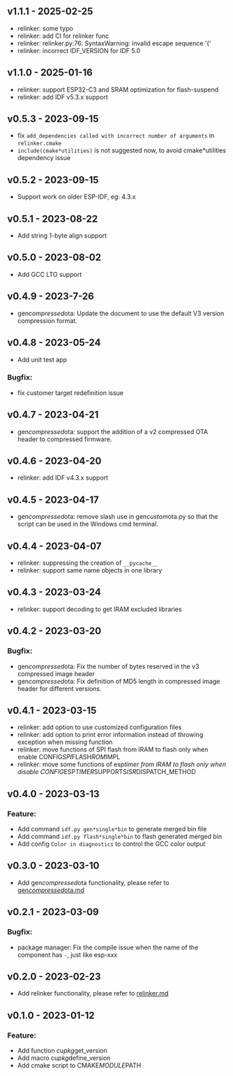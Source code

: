 ## v1.1.1 - 2025-02-25

* relinker: some typo
* relinker: add CI for relinker func
* relinker: relinker.py:76: SyntaxWarning: invalid escape sequence '('
* relinker: incorrect IDF_VERSION for IDF 5.0

## v1.1.0 - 2025-01-16

* relinker: support ESP32-C3 and SRAM optimization for flash-suspend
* relinker: add IDF v5.3.x support

## v0.5.3 - 2023-09-15

* fix `add_dependencies called with incorrect number of arguments` in `relinker.cmake`
* `include(cmake*utilities)` is not suggested now, to avoid cmake*utilities dependency issue

## v0.5.2 - 2023-09-15

* Support work on older ESP-IDF, eg: 4.3.x 

## v0.5.1 - 2023-08-22

* Add string 1-byte align support

## v0.5.0 - 2023-08-02

* Add GCC LTO support

## v0.4.9 - 2023-7-26

* gen*compressed*ota: Update the document to use the default V3 version compression format.

## v0.4.8 - 2023-05-24

* Add unit test app

### Bugfix:

* fix customer target redefinition issue

## v0.4.7 - 2023-04-21

* gen*compressed*ota: support the addition of a v2 compressed OTA header to compressed firmware.

## v0.4.6 - 2023-04-20

* relinker: add IDF v4.3.x support

## v0.4.5 - 2023-04-17

* gen*compressed*ota: remove slash use in gen*custom*ota.py so that the script can be used in the Windows cmd terminal.

## v0.4.4 - 2023-04-07

* relinker: suppressing the creation of `__pycache__`
* relinker: support same name objects in one library

## v0.4.3 - 2023-03-24

* relinker: support decoding to get IRAM excluded libraries

## v0.4.2 - 2023-03-20

### Bugfix:

* gen*compressed*ota: Fix the number of bytes reserved in the v3 compressed image header
* gen*compressed*ota: Fix definition of MD5 length in compressed image header for different versions.

## v0.4.1 - 2023-03-15

* relinker: add option to use customized configuration files
* relinker: add option to print error information instead of throwing exception when missing function
* relinker: move functions of SPI flash from IRAM to flash only when enable CONFIG*SPI*FLASH*ROM*IMPL
* relinker: move some functions of esp*timer from IRAM to flash only when disable CONFIG*ESP*TIMER*SUPPORTS*ISR*DISPATCH_METHOD

## v0.4.0 - 2023-03-13

### Feature:

* Add command `idf.py gen*single*bin` to generate merged bin file
* Add command `idf.py flash*single*bin` to flash generated merged bin
* Add config `Color in diagnostics` to control the GCC color output

## v0.3.0 - 2023-03-10

* Add gen*compressed*ota functionality, please refer to [gen*compressed*ota.md](https://github.com/espressif/esp-iot-solution/tree/master/tools/cmake*utilities/docs/gen*compressed_ota.md)

## v0.2.1 - 2023-03-09

### Bugfix:

* package manager: Fix the compile issue when the name of the component has `-`, just like esp-xxx

## v0.2.0 - 2023-02-23

* Add relinker functionality, please refer to [relinker.md](https://github.com/espressif/esp-iot-solution/tree/master/tools/cmake_utilities/docs/relinker.md)

## v0.1.0 - 2023-01-12

### Feature:

* Add function cu*pkg*get_version
* Add macro cu*pkg*define_version
* Add cmake script to CMAKE*MODULE*PATH
